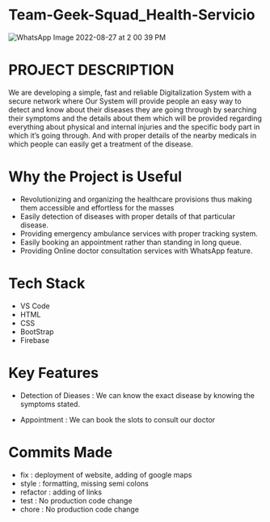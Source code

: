 # Team-Geek-Squad_Health-Servicio
![WhatsApp Image 2022-08-27 at 2 00 39 PM](https://user-images.githubusercontent.com/109596385/187022728-62b9695a-2434-42b2-aec4-9e6f051e4299.jpeg)

# PROJECT DESCRIPTION
We are developing a simple, fast and reliable Digitalization System with a secure network where Our System will provide people an easy way to detect and know about their diseases they are going through by searching their symptoms and the details about them which will be provided regarding everything about physical and internal injuries and the specific body part in which it’s going through. And with proper details of the nearby medicals in which people can easily get a treatment of the disease.  

# Why the Project is Useful
- Revolutionizing and organizing the healthcare provisions thus making them accessible and effortless for the masses
- Easily detection of diseases with proper details of that particular disease.
- Providing emergency ambulance services with proper tracking system.
- Easily booking an appointment rather than standing in long queue.
- Providing Online doctor consultation services with WhatsApp feature.

# Tech Stack
- VS Code
- HTML
- CSS
- BootStrap
- Firebase 

# Key Features
- Detection of Dieases
: We can know the exact disease by knowing the symptoms stated.

- Appointment
: We can book the slots to consult our doctor


# Commits Made

- fix : deployment of website, adding of google maps
- style : formatting, missing semi colons
- refactor : adding of links
- test : No production code change
- chore : No production code change












